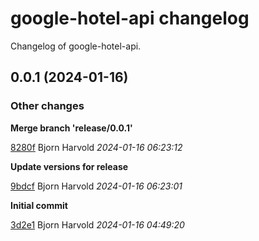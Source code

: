 # google-hotel-api changelog

Changelog of google-hotel-api.

## 0.0.1 (2024-01-16)

### Other changes

**Merge branch 'release/0.0.1'**


[8280f](https://github.com/wink-travel/google-hotel-api/commit/8280f227eff4a72) Bjorn Harvold *2024-01-16 06:23:12*

**Update versions for release**


[9bdcf](https://github.com/wink-travel/google-hotel-api/commit/9bdcf9d4373c19c) Bjorn Harvold *2024-01-16 06:23:01*

**Initial commit**


[3d2e1](https://github.com/wink-travel/google-hotel-api/commit/3d2e1907d62c0ea) Bjorn Harvold *2024-01-16 04:49:20*


